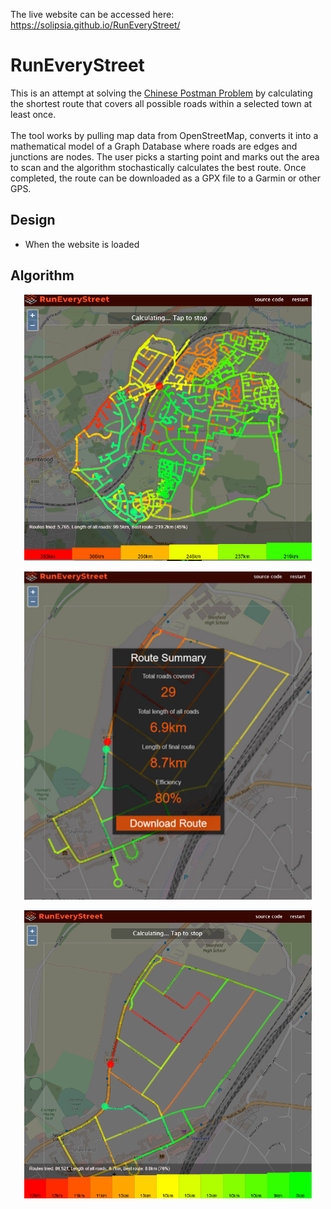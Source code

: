The live website can be accessed here: https://solipsia.github.io/RunEveryStreet/
# RunEveryStreet
This is an attempt at solving the [Chinese Postman Problem](https://en.wikipedia.org/wiki/Route_inspection_problem) by calculating the shortest route that covers all possible roads within a selected town at least once.
<br/><br/>
The tool works by pulling map data from OpenStreetMap, converts it into a mathematical model of a Graph Database where roads are edges and junctions are nodes. The user picks a starting point and marks out the area to scan and the algorithm stochastically calculates the best route. Once completed, the route can be downloaded as a GPX file to a Garmin or other GPS.
## Design
- When the website is loaded

## Algorithm
<p align="center">
  <img width="460" src="/docs/Square.png">
</p>
<p align="center">
  <img width="460" src="/docs/DownloadRoute.png"> 
</p>
<p align="center">
  <img width="460" src="/docs/Calculating.png">
</p>